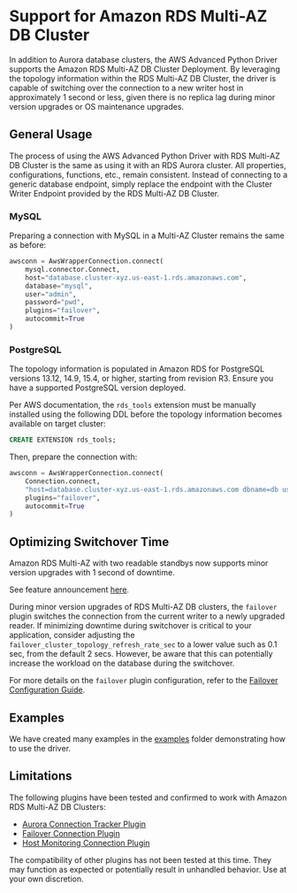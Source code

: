 # Support for Amazon RDS Multi-AZ DB Cluster

In addition to Aurora database clusters, the AWS Advanced Python Driver supports the Amazon RDS Multi-AZ DB Cluster Deployment. By leveraging the topology information within the RDS Multi-AZ DB Cluster, the driver is capable of switching over the connection to a new writer host in approximately 1 second or less, given there is no replica lag during minor version upgrades or OS maintenance upgrades.

## General Usage

The process of using the AWS Advanced Python Driver with RDS Multi-AZ DB Cluster is the same as using it with an RDS Aurora cluster. All properties, configurations, functions, etc., remain consistent. Instead of connecting to a generic database endpoint, simply replace the endpoint with the Cluster Writer Endpoint provided by the RDS Multi-AZ DB Cluster.

### MySQL

Preparing a connection with MySQL in a Multi-AZ Cluster remains the same as before:

```python
awsconn = AwsWrapperConnection.connect(
    mysql.connector.Connect,
    host="database.cluster-xyz.us-east-1.rds.amazonaws.com",
    database="mysql",
    user="admin",
    password="pwd",
    plugins="failover",
    autocommit=True
)
```

### PostgreSQL

The topology information is populated in Amazon RDS for PostgreSQL versions 13.12, 14.9, 15.4, or higher, starting from revision R3. Ensure you have a supported PostgreSQL version deployed.

Per AWS documentation, the `rds_tools` extension must be manually installed using the following DDL before the topology information becomes available on target cluster:

```sql
CREATE EXTENSION rds_tools;
```

Then, prepare the connection with:

```python
awsconn = AwsWrapperConnection.connect(
    Connection.connect,
    "host=database.cluster-xyz.us-east-1.rds.amazonaws.com dbname=db user=john password=pwd",
    plugins="failover",
    autocommit=True
)
```

## Optimizing Switchover Time

Amazon RDS Multi-AZ with two readable standbys now supports minor version upgrades with 1 second of downtime.

See feature announcement [here](https://aws.amazon.com/about-aws/whats-new/2023/11/amazon-rds-multi-az-two-stanbys-upgrades-downtime/).

During minor version upgrades of RDS Multi-AZ DB clusters, the `failover` plugin switches the connection from the current writer to a newly upgraded reader. If minimizing downtime during switchover is critical to your application, consider adjusting the `failover_cluster_topology_refresh_rate_sec` to a lower value such as 0.1 sec, from the default 2 secs. However, be aware that this can potentially increase the workload on the database during the switchover.

For more details on the `failover` plugin configuration, refer to the [Failover Configuration Guide](FailoverConfigurationGuide.md).

## Examples

We have created many examples in the [examples](../examples) folder demonstrating how to use the driver.

## Limitations

The following plugins have been tested and confirmed to work with Amazon RDS Multi-AZ DB Clusters:

* [Aurora Connection Tracker Plugin](../using-the-python-driver/using-plugins/UsingTheAuroraConnectionTrackerPlugin.md)
* [Failover Connection Plugin](../using-the-python-driver/using-plugins/UsingTheFailoverPlugin.md)
* [Host Monitoring Connection Plugin](../using-the-python-driver/using-plugins/UsingTheHostMonitoringPlugin.md)

The compatibility of other plugins has not been tested at this time. They may function as expected or potentially result in unhandled behavior.
Use at your own discretion.

